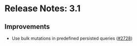 # Release Notes: 3.1

## Improvements

- Use bulk mutations in predefined persisted queries ([#2728](https://github.com/GatoGraphQL/GatoGraphQL/pull/2728))
